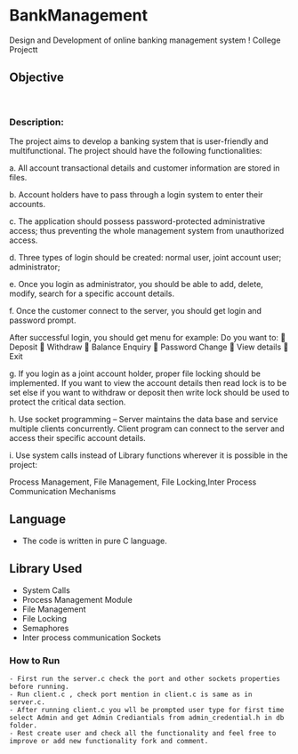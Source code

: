# BankManagement

Design and Development of online banking management system !  College Projectt

## Objective 
<br />

### Description: 
The project aims to develop a banking system that is user-friendly and multifunctional. The project should have the following functionalities:

a. All account transactional details and customer information are stored in files.

b. Account holders have to pass through a login system to enter their accounts.

c. The application should possess password-protected administrative access; thus
preventing the whole management system from unauthorized access.

d. Three types of login should be created: normal user, joint account user; administrator;

e. Once you login as administrator, you should be able to add, delete, modify, search for a
specific account details.

f. Once the customer connect to the server, you should get login and password prompt.

After successful login, you should get menu for example:
Do you want to:
 Deposit
 Withdraw
 Balance Enquiry
 Password Change
 View details
 Exit

g. If you login as a joint account holder, proper file locking should be implemented. If you want to view the account details then read lock is to be set else if you want to withdraw or deposit then write lock should be used to protect the critical data section.

h. Use socket programming – Server maintains the data base and service multiple clients concurrently. Client program can connect to the server and access their specific account
details.

i. Use system calls instead of Library functions wherever it is possible in the project:

Process Management, File Management, File Locking,Inter Process
Communication Mechanisms


## Language

- The code is written in pure C language.

## Library Used 
- System Calls
- Process Management Module
- File Management  
- File Locking 
- Semaphores
- Inter process communication Sockets

### How to Run 
    - First run the server.c check the port and other sockets properties before running.
    - Run client.c , check port mention in client.c is same as in server.c.
    - After running client.c you wll be prompted user type for first time select Admin and get Admin Crediantials from admin_credential.h in db folder.
    - Rest create user and check all the functionality and feel free to improve or add new functionality fork and comment.


